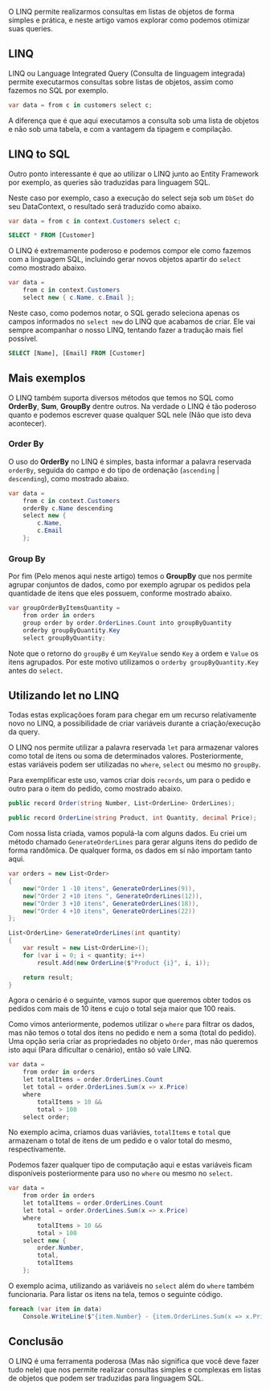 O LINQ permite realizarmos consultas em listas de objetos de forma simples e prática, e neste artigo vamos explorar como podemos otimizar suas queries.

## LINQ
LINQ ou Language Integrated Query (Consulta de linguagem integrada) permite executarmos consultas sobre listas de objetos, assim como fazemos no SQL por exemplo.

```csharp
var data = from c in customers select c;
```

A diferença que é que aqui executamos a consulta sob uma lista de objetos e não sob uma tabela, e com a vantagem da tipagem e compilação.

## LINQ to SQL
Outro ponto interessante é que ao utilizar o LINQ junto ao Entity Framework por exemplo, as queries são traduzidas para linguagem SQL.

Neste caso por exemplo, caso a execução do select seja sob um `DbSet` do seu DataContext, o resultado será traduzido como abaixo.

```csharp
var data = from c in context.Customers select c;
```

```sql
SELECT * FROM [Customer]
```
O LINQ é extremamente poderoso e podemos compor ele como fazemos com a linguagem SQL, incluindo gerar novos objetos apartir do `select` como mostrado abaixo.


```csharp
var data = 
    from c in context.Customers 
    select new { c.Name, c.Email };
```

Neste caso, como podemos notar, o SQL gerado seleciona apenas os campos informados no `select new` do LINQ que acabamos de criar. Ele vai sempre acompanhar o nosso LINQ, tentando fazer a tradução mais fiel possível.


```sql
SELECT [Name], [Email] FROM [Customer]
```

## Mais exemplos
O LINQ também suporta diversos métodos que temos no SQL como **OrderBy**, **Sum**, **GroupBy** dentre outros. Na verdade o LINQ é tão poderoso quanto e podemos escrever quase qualquer SQL nele (Não que isto deva acontecer).

### Order By

O uso do **OrderBy** no LINQ é simples, basta informar a palavra reservada `orderBy`, seguida do campo e do tipo de ordenação (`ascending` | `descending`), como mostrado abaixo.

```csharp
var data = 
    from c in context.Customers 
    orderBy c.Name descending
    select new { 
        c.Name, 
        c.Email 
    };
```

### Group By

Por fim (Pelo menos aqui neste artigo) temos o **GroupBy** que nos permite agrupar conjuntos de dados, como por exemplo agrupar os pedidos pela quantidade de itens que eles possuem, conforme mostrado abaixo.

```csharp
var groupOrderByItemsQuantity =
    from order in orders
    group order by order.OrderLines.Count into groupByQuantity
    orderby groupByQuantity.Key
    select groupByQuantity;
```
Note que o retorno do `groupBy` é um `KeyValue` sendo `Key` a ordem e `Value` os itens agrupados. Por este motivo utilizamos o `orderby groupByQuantity.Key` antes do `select`. 

## Utilizando let no LINQ
Todas estas explicaçõoes foram para chegar em um recurso relativamente novo no LINQ, a possibilidade de criar variáveis durante a criação/execução da query.

O LINQ nos permite utilizar a palavra reservada `let` para armazenar valores como total de itens ou soma de determinados valores. Posteriormente, estas variáveis podem ser utilizadas no `where`, `select` ou mesmo no `groupBy`.

Para exemplificar este uso, vamos criar dois `records`, um para o pedido e outro para o item do pedido, como mostrado abaixo.

```csharp
public record Order(string Number, List<OrderLine> OrderLines);

public record OrderLine(string Product, int Quantity, decimal Price);
```
Com nossa lista criada, vamos populá-la com alguns dados. Eu criei um método chamado `GenerateOrderLines` para gerar alguns itens do pedido de forma randômica. De qualquer forma, os dados em sí não importam tanto aqui. 

```csharp
var orders = new List<Order>
{
    new("Order 1 -10 itens", GenerateOrderLines(9)),
    new("Order 2 +10 itens ", GenerateOrderLines(12)),
    new("Order 3 +10 itens", GenerateOrderLines(18)),
    new("Order 4 +10 itens", GenerateOrderLines(22))
};

List<OrderLine> GenerateOrderLines(int quantity)
{
    var result = new List<OrderLine>();
    for (var i = 0; i < quantity; i++)
        result.Add(new OrderLine($"Product {i}", i, i));

    return result;
}
```

Agora o cenário é o seguinte, vamos supor que queremos obter todos os pedidos com mais de 10 itens e cujo o total seja maior que 100 reais.

Como vimos anteriormente, podemos utilizar o `where` para filtrar os dados, mas não temos o total dos itens no pedido e nem a soma (total do pedido). Uma opção seria criar as propriedades no objeto `Order`, mas não queremos isto aqui (Para dificultar o cenário), então só vale LINQ.

```csharp
var data =
    from order in orders
    let totalItems = order.OrderLines.Count
    let total = order.OrderLines.Sum(x => x.Price)
    where
        totalItems > 10 &&
        total > 100
    select order;
```

No exemplo acima, criamos duas variávies, `totalItems` e `total` que armazenam o total de itens de um pedido e o valor total do mesmo, respectivamente.

Podemos fazer qualquer tipo de computação aqui e estas variáveis ficam disponíveis posteriormente para uso no `where` ou mesmo no `select`.

```csharp
var data =
    from order in orders
    let totalItems = order.OrderLines.Count
    let total = order.OrderLines.Sum(x => x.Price)
    where
        totalItems > 10 &&
        total > 100
    select new {
        order.Number,
        total,
        totalItems
    };
```

O exemplo acima, utilizando as variáveis no `select` além do `where` também funcionaria. Para listar os itens na tela, temos o seguinte código.

```csharp
foreach (var item in data)
    Console.WriteLine($"{item.Number} - {item.OrderLines.Sum(x => x.Price)}");
```

## Conclusão
O LINQ é uma ferramenta poderosa (Mas não significa que você deve fazer tudo nele) que nos permite realizar consultas simples e complexas em listas de objetos que podem ser traduzidas para linguagem SQL.


<div role="main" id="blog-s1-dotnet-134e3db1eea6c9829db1"></div>
<script type="text/javascript" src="https://d335luupugsy2.cloudfront.net/js/rdstation-forms/stable/rdstation-forms.min.js"></script>
<script type="text/javascript"> new RDStationForms('blog-s1-dotnet-134e3db1eea6c9829db1', 'UA-48664517-12').createForm();</script>